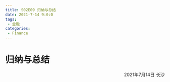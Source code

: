 ```yaml
---
title: S02E09 归纳与总结
date: 2021-7-14 9:0:0
tags:
 - 金融
categories: 
 - Finance
---
```

<!-- 
**目录**

[[TOC]] -->

# 归纳与总结





<p align="right">2021年7月14日 长沙</p>